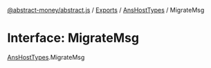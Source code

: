 [@abstract-money/abstract.js](../README.md) / [Exports](../modules.md) / [AnsHostTypes](../modules/AnsHostTypes.md) / MigrateMsg

# Interface: MigrateMsg

[AnsHostTypes](../modules/AnsHostTypes.md).MigrateMsg
